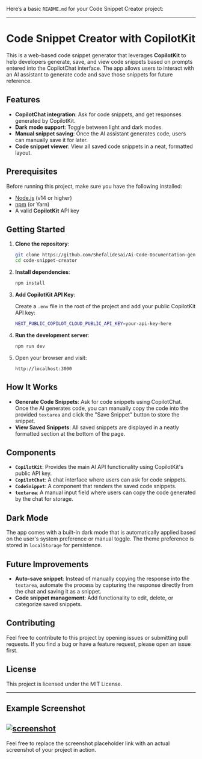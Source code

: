 Here’s a basic `README.md` for your Code Snippet Creator project:

---

# Code Snippet Creator with CopilotKit

This is a web-based code snippet generator that leverages **CopilotKit** to help developers generate, save, and view code snippets based on prompts entered into the CopilotChat interface. The app allows users to interact with an AI assistant to generate code and save those snippets for future reference.

## Features

- **CopilotChat integration**: Ask for code snippets, and get responses generated by CopilotKit.
- **Dark mode support**: Toggle between light and dark modes.
- **Manual snippet saving**: Once the AI assistant generates code, users can manually save it for later.
- **Code snippet viewer**: View all saved code snippets in a neat, formatted layout.

## Prerequisites

Before running this project, make sure you have the following installed:

- [Node.js](https://nodejs.org/en/) (v14 or higher)
- [npm](https://www.npmjs.com/) (or Yarn)
- A valid **CopilotKit** API key

## Getting Started

1. **Clone the repository**:

    ```bash
    git clone https://github.com/Shefalidesai/Ai-Code-Documentation-generator.git
    cd code-snippet-creator
    ```

2. **Install dependencies**:

    ```bash
    npm install
    ```

3. **Add CopilotKit API Key**:

   Create a `.env` file in the root of the project and add your public CopilotKit API key:

    ```bash
    NEXT_PUBLIC_COPILOT_CLOUD_PUBLIC_API_KEY=your-api-key-here
    ```

4. **Run the development server**:

    ```bash
    npm run dev
    ```

5. Open your browser and visit:

    ```
    http://localhost:3000
    ```

## How It Works

- **Generate Code Snippets**: Ask for code snippets using CopilotChat. Once the AI generates code, you can manually copy the code into the provided `textarea` and click the "Save Snippet" button to store the snippet.
- **View Saved Snippets**: All saved snippets are displayed in a neatly formatted section at the bottom of the page.

## Components

- **`CopilotKit`**: Provides the main AI API functionality using CopilotKit's public API key.
- **`CopilotChat`**: A chat interface where users can ask for code snippets.
- **`CodeSnippet`**: A component that renders the saved code snippets.
- **`textarea`**: A manual input field where users can copy the code generated by the chat for storage.

## Dark Mode

The app comes with a built-in dark mode that is automatically applied based on the user's system preference or manual toggle. The theme preference is stored in `localStorage` for persistence.

## Future Improvements

- **Auto-save snippet**: Instead of manually copying the response into the `textarea`, automate the process by capturing the response directly from the chat and saving it as a snippet.
- **Code snippet management**: Add functionality to edit, delete, or categorize saved snippets.

## Contributing

Feel free to contribute to this project by opening issues or submitting pull requests. If you find a bug or have a feature request, please open an issue first.

## License

This project is licensed under the MIT License.

---

## Example Screenshot

[![screenshot]((https://github.com/Shefalidesai/Ai-Code-Documentation-generator/blob/main/Screenshot-1.jpeg))
](https://github.com/Shefalidesai/Ai-Code-Documentation-generator/blob/main/Screenshot-1.jpeg)
---

Feel free to replace the screenshot placeholder link with an actual screenshot of your project in action.
